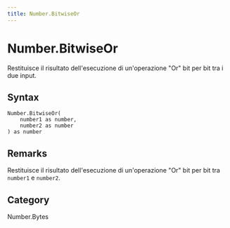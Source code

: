 ```yaml
---
title: Number.BitwiseOr
---
```


# Number.BitwiseOr


Restituisce il risultato dell&#39;esecuzione di un&#39;operazione &#34;Or&#34; bit per bit tra i due input.


## Syntax

```powerquery
Number.BitwiseOr(
    number1 as number,
    number2 as number
) as number
```


## Remarks

Restituisce il risultato dell'esecuzione di un'operazione "Or" bit per bit tra <code>number1</code> e <code>number2</code>.



## Category
Number.Bytes

